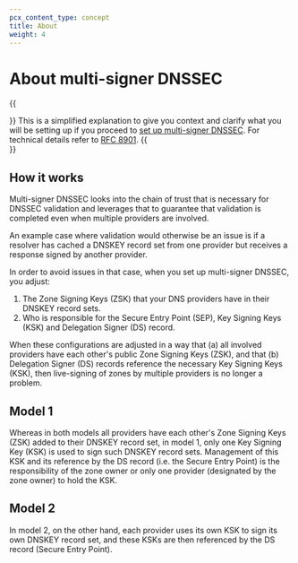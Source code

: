 ```yaml
---
pcx_content_type: concept
title: About
weight: 4
---
```


# About multi-signer DNSSEC

{{<Aside>}}
This is a simplified explanation to give you context and clarify what you will be setting up if you proceed to [set up multi-signer DNSSEC](/dns/dnssec/multi-signer-dnssec/setup//). For technical details refer to [RFC 8901](https://datatracker.ietf.org/doc/html/rfc8901).
{{</Aside>}}

## How it works

Multi-signer DNSSEC looks into the chain of trust that is necessary for DNSSEC validation and leverages that to guarantee that validation is completed even when multiple providers are involved.

An example case where validation would otherwise be an issue is if a resolver has cached a DNSKEY record set from one provider but receives a response signed by another provider.

In order to avoid issues in that case, when you set up multi-signer DNSSEC, you adjust:

1. The Zone Signing Keys (ZSK) that your DNS providers have in their DNSKEY record sets.
2. Who is responsible for the Secure Entry Point (SEP), Key Signing Keys (KSK) and Delegation Signer (DS) record.

When these configurations are adjusted in a way that (a) all involved providers have each other's public Zone Signing Keys (ZSK), and that (b) Delegation Signer (DS) records reference the necessary Key Signing Keys (KSK), then live-signing of zones by multiple providers is no longer a problem.

## Model 1

Whereas in both models all providers have each other's Zone Signing Keys (ZSK) added to their DNSKEY record set, in model 1, only one Key Signing Key (KSK) is used to sign such DNSKEY record sets. Management of this KSK and its reference by the DS record (i.e. the Secure Entry Point) is the responsibility of the zone owner or only one provider (designated by the zone owner) to hold the KSK.

## Model 2

In model 2, on the other hand, each provider uses its own KSK to sign its own DNSKEY record set, and these KSKs are then referenced by the DS record (Secure Entry Point).